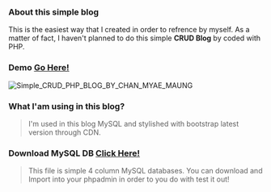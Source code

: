 ### About this simple blog

This is the easiest way that I created in order to refrence by myself. As a matter of fact, I haven't planned to do this simple **CRUD Blog** by coded with PHP.

### Demo [Go Here!](https://php-crud.chanmyaemaung.net/ "PHP-BLOG")

![Simple_CRUD_PHP_BLOG_BY_CHAN_MYAE_MAUNG](https://i.imgur.com/u9FyqrC.jpg)

### What I'am using in this blog?

> I'm used in this blog MySQL and stylished with bootstrap latest version through CDN.

### Download MySQL DB [Click Here!](http://bit.ly/2Vr8hl2 "Database Backup")
> This file is simple 4 column MySQL databases. You can download and Import into your phpadmin in order to you do with test it out!
